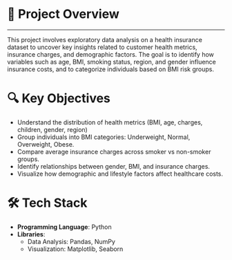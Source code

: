 # 📌 **Project Overview**
------------------------------------------------------------------------------------------------------------------------------------------------------------------------------
This project involves exploratory data analysis on a health insurance dataset to uncover key insights related to customer health metrics, insurance charges, and demographic factors. 
The goal is to identify how variables such as age, BMI, smoking status, region, and gender influence insurance costs, and to categorize individuals based on BMI risk groups.


# 🔍 **Key Objectives**
- Understand the distribution of health metrics (BMI, age, charges, children, gender, region)
- Group individuals into BMI categories: Underweight, Normal, Overweight, Obese.
- Compare average insurance charges across smoker vs non-smoker groups.
- Identify relationships between gender, BMI, and insurance charges.
- Visualize how demographic and lifestyle factors affect healthcare costs.


# 🛠️ **Tech Stack**
- **Programming Language**: Python
- **Libraries**:
  - Data Analysis: Pandas, NumPy
  - Visualization: Matplotlib, Seaborn
